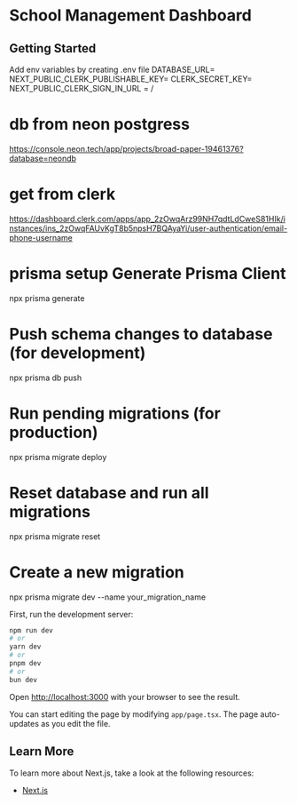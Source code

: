 # School Management Dashboard

## Getting Started

Add env variables by creating .env file
DATABASE_URL=
NEXT_PUBLIC_CLERK_PUBLISHABLE_KEY=
CLERK_SECRET_KEY=
NEXT_PUBLIC_CLERK_SIGN_IN_URL = /

# db from neon postgress

https://console.neon.tech/app/projects/broad-paper-19461376?database=neondb

# get from clerk

https://dashboard.clerk.com/apps/app_2zOwqArz99NH7qdtLdCweS81HIk/instances/ins_2zOwqFAUvKgT8b5npsH7BQAyaYi/user-authentication/email-phone-username

# prisma setup Generate Prisma Client

npx prisma generate

# Push schema changes to database (for development)

npx prisma db push

# Run pending migrations (for production)

npx prisma migrate deploy

# Reset database and run all migrations

npx prisma migrate reset

# Create a new migration

npx prisma migrate dev --name your_migration_name

First, run the development server:

```bash
npm run dev
# or
yarn dev
# or
pnpm dev
# or
bun dev
```

Open [http://localhost:3000](http://localhost:3000) with your browser to see the result.

You can start editing the page by modifying `app/page.tsx`. The page auto-updates as you edit the file.

## Learn More

To learn more about Next.js, take a look at the following resources:

- [Next.js](https://nextjs.org/learn)
